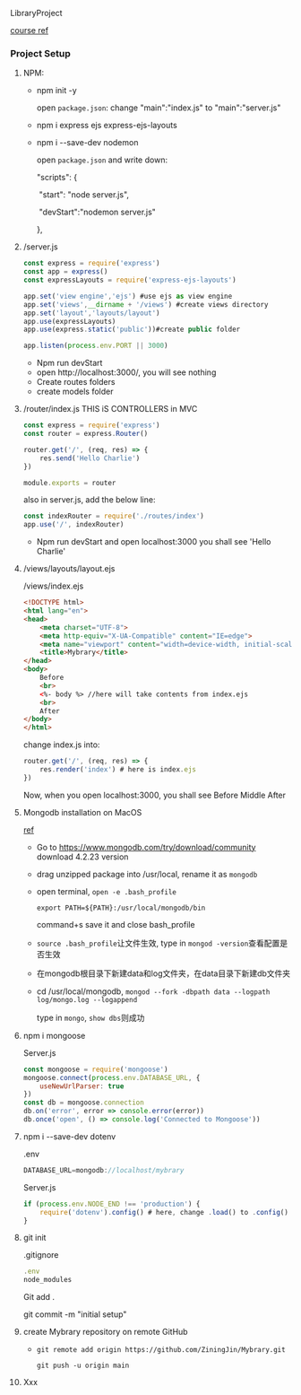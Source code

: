 LibraryProject

[course ref](https://www.bilibili.com/video/BV1DA411W7j8?p=5&vd_source=bf262231a7575d1e66e605a6e643b9cb)

### Project Setup

1. NPM: 

   - npm init -y

     open `package.json`: change "main":"index.js" to "main":"server.js"

   - npm i express ejs express-ejs-layouts

   - npm i --save-dev nodemon

     open `package.json` and write down:

       "scripts": {

     ​    "start": "node server.js",

     ​    "devStart":"nodemon server.js"

       },

2. /server.js

   ```javascript
   const express = require('express')
   const app = express()
   const expressLayouts = require('express-ejs-layouts')
   
   app.set('view engine','ejs') #use ejs as view engine
   app.set('views',__dirname + '/views') #create views directory
   app.set('layout','layouts/layout') 
   app.use(expressLayouts)
   app.use(express.static('public'))#create public folder
   
   app.listen(process.env.PORT || 3000)
   ```

   - Npm run devStart 
   - open http://localhost:3000/, you will see nothing
   - Create routes folders
   - create models folder

3. /router/index.js THIS iS CONTROLLERS in MVC

   ```javascript
   const express = require('express')
   const router = express.Router()
   
   router.get('/', (req, res) => {
       res.send('Hello Charlie')
   })
   
   module.exports = router
   ```

   also in server.js, add the below line:

   ```javascript
   const indexRouter = require('./routes/index')
   app.use('/', indexRouter)
   ```

   - Npm run devStart and open localhost:3000 you shall see 'Hello Charlie'

4. /views/layouts/layout.ejs

   /views/index.ejs

   ```html
   <!DOCTYPE html>
   <html lang="en">
   <head>
       <meta charset="UTF-8">
       <meta http-equiv="X-UA-Compatible" content="IE=edge">
       <meta name="viewport" content="width=device-width, initial-scale=1.0">
       <title>Mybrary</title>
   </head>
   <body>
       Before
       <br>
       <%- body %> //here will take contents from index.ejs
       <br>
       After
   </body>
   </html>
   ```

   change index.js into:

   ```javascript
   router.get('/', (req, res) => {
       res.render('index') # here is index.ejs
   })
   ```

   Now, when you open localhost:3000, you shall see Before Middle After

5. Mongodb installation on MacOS

   [ref](https://blog.csdn.net/weixin_40654622/article/details/127569053)

   - Go to https://www.mongodb.com/try/download/community download 4.2.23 version

   - drag unzipped package into /usr/local, rename it as `mongodb`

   - open terminal, `open -e .bash_profile`

     `export PATH=${PATH}:/usr/local/mongodb/bin`

     command+s save it and close bash_profile

   - `source .bash_profile`让文件生效, type in `mongod -version`查看配置是否生效

   - 在mongodb根目录下新建data和log文件夹，在data目录下新建db文件夹

   - cd /usr/local/mongodb, `mongod --fork -dbpath data --logpath log/mongo.log --logappend`

     type in `mongo`, `show dbs`则成功

6. npm i mongoose

   Server.js

   ```javascript
   const mongoose = require('mongoose')
   mongoose.connect(process.env.DATABASE_URL, {
       useNewUrlParser: true
   })
   const db = mongoose.connection
   db.on('error', error => console.error(error))
   db.once('open', () => console.log('Connected to Mongoose'))
   ```

7. npm i --save-dev dotenv

   .env

   ```javascript
   DATABASE_URL=mongodb://localhost/mybrary
   ```

   Server.js

   ```javascript
   if (process.env.NODE_END !== 'production') {
       require('dotenv').config() # here, change .load() to .config()
   }
   ```

8. git init

   .gitignore

   ```javascript
   .env
   node_modules
   ```

   Git add .

   git commit -m "initial setup"

9. create Mybrary repository on remote GitHub

   - ```
     git remote add origin https://github.com/ZiningJin/Mybrary.git
     ```

     ```
     git push -u origin main
     ```

10. Xxx

